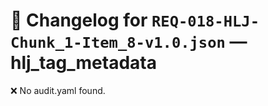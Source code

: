 # 📝 Changelog for `REQ-018-HLJ-Chunk_1-Item_8-v1.0.json` — **hlj_tag_metadata**

❌ No audit.yaml found.
